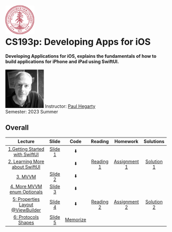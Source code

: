<h1><img src="assests/stanford.svg" width="90" height="90" /> <br/> CS193p: Developing Apps for iOS</h1>
<b>Developing Applications for iOS, explains the fundamentals of how to build applications for iPhone and iPad using SwiftUI. </b>
<br />
<br />
<img src="assests/paul_hegarty.webp" width="120" height="120" />
<span>Instructor: <a href="https://explorecourses.stanford.edu/instructor/phegarty">Paul Hegarty</a></span>
<br />
<span>Semester: 2023 Summer</span>

## Overall
|                            Lecture                             |          Slide           |           Code            |               Reading               |                   Homework                   |            Solutions            |
|:--------------------------------------------------------------:|:------------------------:|:-------------------------:|:-----------------------------------:|:--------------------------------------------:|:-------------------------------:|
| [1.Getting Started with SwiftUI](https://youtu.be/bqu6BquVi2M) | [Slide 1](slides/l1.pdf) | ⬇️ |                                     |                                              |                                 |
| [2. Learning More about SwiftUI](https://youtu.be/3lahkdHEhW8) |                          | ⬇️| [Reading 1](readings/reading_1.pdf) | [Assignment 1](assignments/assignment_1.pdf) | [Solution 1](assignments/sol_1) |
|            [3. MVVM](https://youtu.be/--qKOhdgJAs)             | [Slide 2](slides/l2.pdf) | ⬇️                          |                                     |                                              |                                 |
|  [4. More MVVM enum Optionals](https://youtu.be/oWZOFSYS5GE)   | [Slide 3](slides/l4.pdf) | ⬇️                          |                                     |                                              |                                 |
|  [5: Properties Layout @ViewBuilder](https://www.youtube.com/watch?v=ayQl_F_uMS4)   | [Slide 4](slides/l6.pdf) |             ⬇️              | [Reading 2](readings/reading_2.pdf) | [Assignment 2](assignments/assignment_2.pdf) | [Solution 2](assignments/sol_2) |
|  [6: Protocols Shapes](https://www.youtube.com/watch?v=Og9gXZpbKWo)   | [Slide 5](slides/l3.pdf) |        [Memorize](code/Memorize)                      |                                     |                                              |                                 |